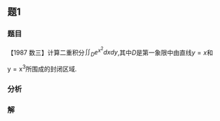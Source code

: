 ## 题1
### 题目
【1987 数三】计算二重积分${\iint }_{D}{e}^{{x}^{2}}{dxdy}$,其中$D$是第一象限中由直线$y = x$和

$\mathrm{y} = {\mathrm{x}}^{3}$所围成的封闭区域.
### 分析

### 解